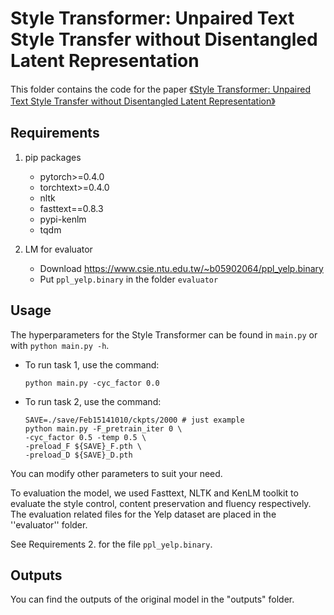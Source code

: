 # Style Transformer: Unpaired Text Style Transfer without Disentangled Latent Representation

This folder contains the code for the paper [《Style Transformer: Unpaired Text Style Transfer without Disentangled Latent Representation》](https://arxiv.org/abs/1905.05621)



## Requirements

1. pip packages
    - pytorch>=0.4.0
    - torchtext>=0.4.0
    - nltk
    - fasttext==0.8.3
    - pypi-kenlm
    - tqdm
    
2. LM for evaluator
    - Download https://www.csie.ntu.edu.tw/~b05902064/ppl_yelp.binary
    - Put `ppl_yelp.binary` in the folder `evaluator`

## Usage

The hyperparameters for the Style Transformer can be found in `main.py` or with `python main.py -h`.

- To run task 1, use the command:
    ```shell
    python main.py -cyc_factor 0.0
    ```
- To run task 2, use the command:
    ```shell
    SAVE=./save/Feb15141010/ckpts/2000 # just example
    python main.py -F_pretrain_iter 0 \
    -cyc_factor 0.5 -temp 0.5 \
    -preload_F ${SAVE}_F.pth \
    -preload_D ${SAVE}_D.pth
    ```
You can modify other parameters to suit your need.

To evaluation the model, we used Fasttext,  NLTK and KenLM toolkit to evaluate the style control, content preservation and fluency respectively. The evaluation related files for the Yelp dataset are placed in the ''evaluator'' folder. 

See Requirements 2. for the file `ppl_yelp.binary`.


## Outputs

You can find the outputs of the original model in the "outputs" folder.
